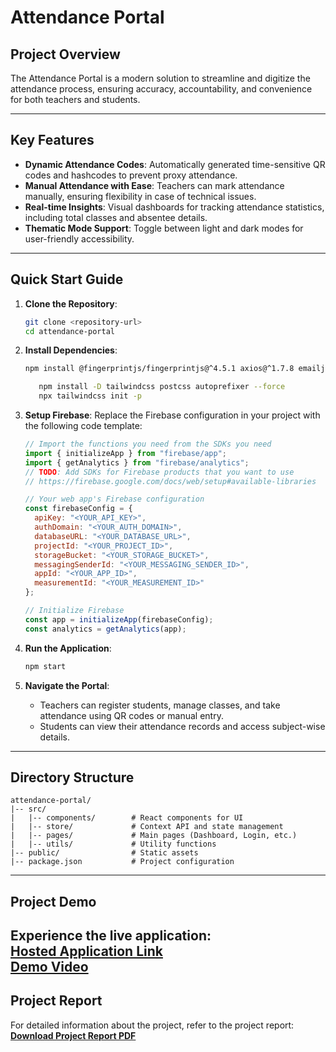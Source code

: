 # Attendance Portal

## Project Overview
The Attendance Portal is a modern solution to streamline and digitize the attendance process, ensuring accuracy, accountability, and convenience for both teachers and students.

---

## Key Features
- **Dynamic Attendance Codes**: Automatically generated time-sensitive QR codes and hashcodes to prevent proxy attendance.
- **Manual Attendance with Ease**: Teachers can mark attendance manually, ensuring flexibility in case of technical issues.
- **Real-time Insights**: Visual dashboards for tracking attendance statistics, including total classes and absentee details.
- **Thematic Mode Support**: Toggle between light and dark modes for user-friendly accessibility.

---

## Quick Start Guide
1. **Clone the Repository**:
   ```bash
   git clone <repository-url>
   cd attendance-portal
   ```

2. **Install Dependencies**:
   ```bash
   npm install @fingerprintjs/fingerprintjs@^4.5.1 axios@^1.7.8 emailjs-com@^3.2.0 firebase@^11.0.1 jose@^5.9.6 js-sha256@^0.11.0 jwt-decode@^4.0.0 qrcode@^1.5.4 react@^18.3.1 react-dom@^18.3.1 react-icons@^5.4.0 react-qr-barcode-scanner-18@^1.2.2 react-qr-reader@^3.0.0-beta-1 react-router-dom@^6.27.0 recharts@^2.13.3 start@^5.1.0 uuid@^11.0.3 --force
   ```
   ```bash
      npm install -D tailwindcss postcss autoprefixer --force
      npx tailwindcss init -p
   ```


   


3. **Setup Firebase**:
   Replace the Firebase configuration in your project with the following code template:
   ```javascript
   // Import the functions you need from the SDKs you need
   import { initializeApp } from "firebase/app";
   import { getAnalytics } from "firebase/analytics";
   // TODO: Add SDKs for Firebase products that you want to use
   // https://firebase.google.com/docs/web/setup#available-libraries

   // Your web app's Firebase configuration
   const firebaseConfig = {
     apiKey: "<YOUR_API_KEY>",
     authDomain: "<YOUR_AUTH_DOMAIN>",
     databaseURL: "<YOUR_DATABASE_URL>",
     projectId: "<YOUR_PROJECT_ID>",
     storageBucket: "<YOUR_STORAGE_BUCKET>",
     messagingSenderId: "<YOUR_MESSAGING_SENDER_ID>",
     appId: "<YOUR_APP_ID>",
     measurementId: "<YOUR_MEASUREMENT_ID>"
   };

   // Initialize Firebase
   const app = initializeApp(firebaseConfig);
   const analytics = getAnalytics(app);
   ```

4. **Run the Application**:
   ```bash
   npm start
   ```

5. **Navigate the Portal**:
   - Teachers can register students, manage classes, and take attendance using QR codes or manual entry.
   - Students can view their attendance records and access subject-wise details.

---

## Directory Structure
```
attendance-portal/
|-- src/
|   |-- components/        # React components for UI
|   |-- store/             # Context API and state management
|   |-- pages/             # Main pages (Dashboard, Login, etc.)
|   |-- utils/             # Utility functions
|-- public/                # Static assets
|-- package.json           # Project configuration
```

---
## Project Demo
Experience the live application:  
**[Hosted Application Link](<hosted-application-link>)**  
**[Demo Video](<demo-video-link>)**
---

## Project Report
For detailed information about the project, refer to the project report:  
**[Download Project Report PDF](https://drive.google.com/file/d/1K5vyv7VOXcZaMFGiuM3GweqfcnKb4spm/view?usp=drive_link)**

